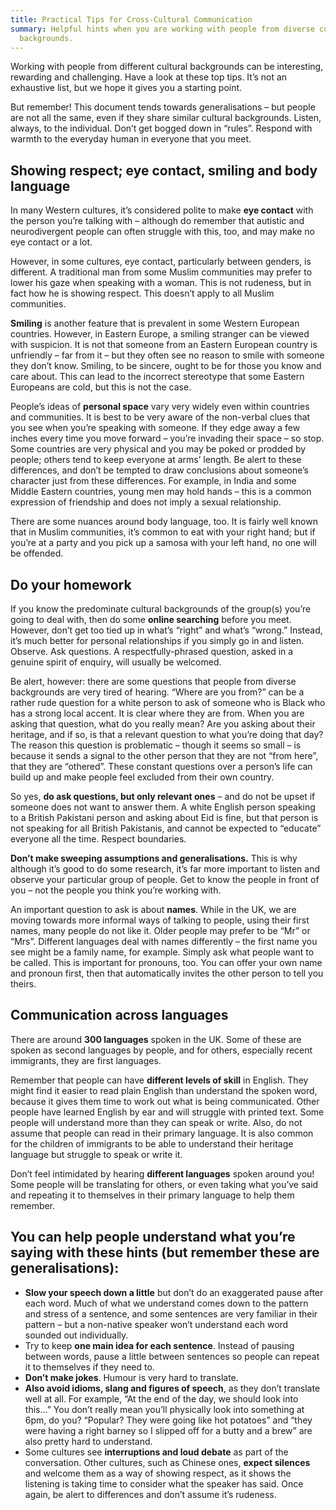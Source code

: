 ```yaml
---
title: Practical Tips for Cross-Cultural Communication
summary: Helpful hints when you are working with people from diverse cultural
  backgrounds.
---
```



Working with people from different cultural backgrounds can be interesting, rewarding and challenging. Have a look at these top tips. It’s not an exhaustive list, but we hope it gives you a starting point.


But remember! This document tends towards generalisations – but people are not all the same, even if they share similar cultural backgrounds. Listen, always, to the individual. Don’t get bogged down in “rules”. Respond with warmth to the everyday human in everyone that you meet.



## Showing respect; eye contact, smiling and body language



In many Western cultures, it’s considered polite to make **eye contact** with the person you’re talking with – although do remember that autistic and neurodivergent people can often struggle with this, too, and may make no eye contact or a lot. 


However, in some cultures, eye contact, particularly between genders, is different. A traditional man from some Muslim communities may prefer to lower his gaze when speaking with a woman. This is not rudeness, but in fact how he is showing respect. This doesn’t apply to all Muslim communities.


**Smiling** is another feature that is prevalent in some Western European countries. However, in Eastern Europe, a smiling stranger can be viewed with suspicion. It is not that someone from an Eastern European country is unfriendly – far from it – but they often see no reason to smile with someone they don’t know. Smiling, to be sincere, ought to be for those you know and care about. This can lead to the incorrect stereotype that some Eastern Europeans are cold, but this is not the case.


People’s ideas of **personal space** vary very widely even within countries and communities. It is best to be very aware of the non-verbal clues that you see when you’re speaking with someone. If they edge away a few inches every time you move forward – you’re invading their space – so stop. Some countries are very physical and you may be poked or prodded by people; others tend to keep everyone at arms’ length. Be alert to these differences, and don’t be tempted to draw conclusions about someone’s character just from these differences. For example, in India and some Middle Eastern countries, young men may hold hands – this is a common expression of friendship and does not imply a sexual relationship.


There are some nuances around body language, too. It is fairly well known that in Muslim communities, it’s common to eat with your right hand; but if you’re at a party and you pick up a samosa with your left hand, no one will be offended. 



## Do your homework



If you know the predominate cultural backgrounds of the group(s) you’re going to deal with, then do some **online searching** before you meet. However, don’t get too tied up in what’s “right” and what’s “wrong.” Instead, it’s much better for personal relationships if you simply go in and listen. Observe. Ask questions. A respectfully-phrased question, asked in a genuine spirit of enquiry, will usually be welcomed. 


Be alert, however: there are some questions that people from diverse backgrounds are very tired of hearing. “Where are you from?” can be a rather rude question for a white person to ask of someone who is Black who has a strong local accent. It is clear where they are from. When you are asking that question, what do you really mean? Are you asking about their heritage, and if so, is that a relevant question to what you’re doing that day? The reason this question is problematic – though it seems so small – is because it sends a signal to the other person that they are not “from here”, that they are “othered”. These constant questions over a person’s life can build up and make people feel excluded from their own country. 


So yes, **do ask questions, but only relevant ones** – and do not be upset if someone does not want to answer them. A white English person speaking to a British Pakistani person and asking about Eid is fine, but that person is not speaking for all British Pakistanis, and cannot be expected to “educate” everyone all the time. Respect boundaries.


**Don’t make sweeping assumptions and generalisations.** This is why although it’s good to do some research, it’s far more important to listen and observe your particular group of people. Get to know the people in front of you – not the people you think you’re working with.


An important question to ask is about **names**. While in the UK, we are moving towards more informal ways of talking to people, using their first names, many people do not like it. Older people may prefer to be “Mr” or “Mrs”. Different languages deal with names differently – the first name you see might be a family name, for example. Simply ask what people want to be called. This is important for pronouns, too. You can offer your own name and pronoun first, then that automatically invites the other person to tell you theirs.

## Communication across languages



There are around **300 languages** spoken in the UK. Some of these are spoken as second languages by people, and for others, especially recent immigrants, they are first languages.


Remember that people can have **different levels of skill** in English. They might find it easier to read plain English than understand the spoken word, because it gives them time to work out what is being communicated. Other people have learned English by ear and will struggle with printed text. Some people will understand more than they can speak or write. Also, do not assume that people can read in their primary language. It is also common for the children of immigrants to be able to understand their heritage language but struggle to speak or write it.


Don’t feel intimidated by hearing **different languages** spoken around you! Some people will be translating for others, or even taking what you’ve said and repeating it to themselves in their primary language to help them remember. 



## You can help people understand what you’re saying with these hints (but remember these are generalisations):



* **Slow your speech down a little** but don’t do an exaggerated pause after each word. Much of what we understand comes down to the pattern and stress of a sentence, and some sentences are very familiar in their pattern – but a non-native speaker won’t understand each word sounded out individually.
* Try to keep **one main idea for each sentence**. Instead of pausing between words, pause a little between sentences so people can repeat it to themselves if they need to.
* **Don’t make jokes**. Humour is very hard to translate. 
* **Also avoid idioms, slang and figures of speech**, as they don’t translate well at all. For example, “At the end of the day, we should look into this…” You don’t really mean you’ll physically look into something at 6pm, do you? “Popular? They were going like hot potatoes” and “they were having a right barney so I slipped off for a butty and a brew” are also pretty hard to understand.
* Some cultures see **interruptions and loud debate** as part of the conversation. Other cultures, such as Chinese ones, **expect silences** and welcome them as a way of showing respect, as it shows the listening is taking time to consider what the speaker has said. Once again, be alert to differences and don’t assume it’s rudeness.
